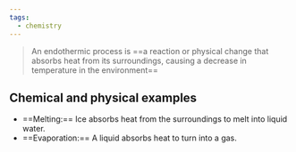 ```yaml
---
tags:
  - chemistry
---
```

> An endothermic process is ==a reaction or physical change that absorbs heat from its surroundings, causing a decrease in temperature in the environment==
## Chemical and physical examples
- ==Melting:== Ice absorbs heat from the surroundings to melt into liquid water.
- ==Evaporation:== A liquid absorbs heat to turn into a gas.
